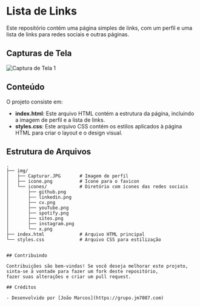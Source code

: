 # Lista de Links

Este repositório contém uma página simples de links, com um perfil e uma lista de links para redes sociais e outras páginas.

## Capturas de Tela

![Captura de Tela 1](https://blogger.googleusercontent.com/img/a/AVvXsEie5y60ADDQRcIgGF3EMkO8nRLXjb7BL9tUfIGYTWHCyqv5m4_BFHpmyybTlM-5ieII4q19xeSYf6aOYuXzJRCIF9VNc5vxCjBK3i3omK5ktb36OHBxIY06JyuUW18ceBf-8CTIEJYyxas8TqdJbEhoLxG2-bxbmWlQYFjyvnrCNokE57NgluLpev4wW-DQ)


## Conteúdo

O projeto consiste em:

- **index.html**: Este arquivo HTML contém a estrutura da página, incluindo a imagem de perfil e a lista de links.
- **styles.css**: Este arquivo CSS contém os estilos aplicados à página HTML para criar o layout e o design visual.

## Estrutura de Arquivos

```plaintext
.
├── img/
│   ├── Capturar.JPG       # Imagem de perfil
│   ├── icone.png          # Ícone para o favicon
│   └── icones/            # Diretório com ícones das redes sociais
│       ├── github.png
│       ├── linkedin.png
│       ├── cv.png
│       ├── youTube.png
│       ├── spotify.png
│       ├── sites.png
│       ├── instagram.png
│       └── x.png
├── index.html             # Arquivo HTML principal
└── styles.css             # Arquivo CSS para estilização


## Contribuindo

Contribuições são bem-vindas! Se você deseja melhorar este projeto, sinta-se à vontade para fazer um fork deste repositório, 
fazer suas alterações e criar um pull request.

## Créditos

- Desenvolvido por [João Marcos](https://grupo.jm7087.com)
